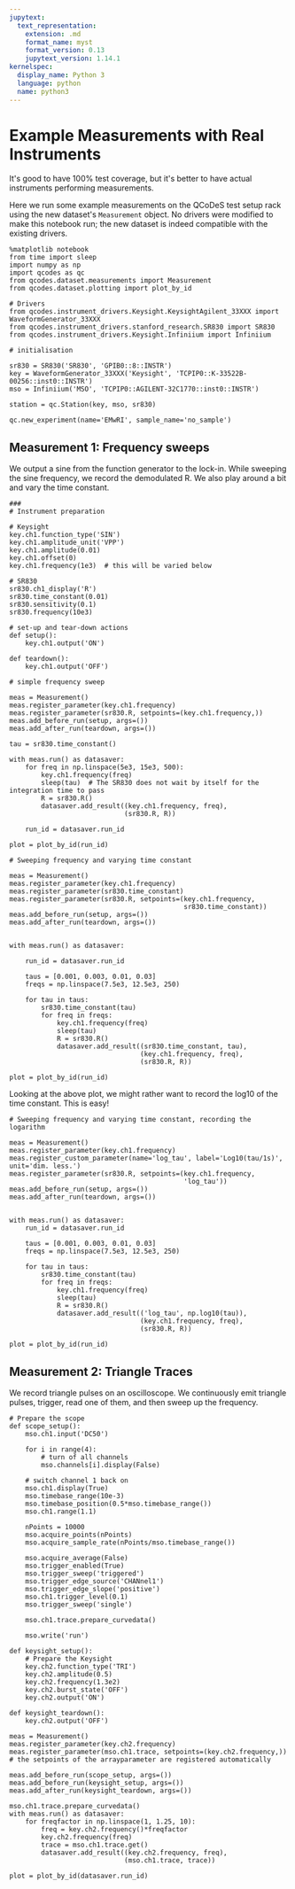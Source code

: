 ```yaml
---
jupytext:
  text_representation:
    extension: .md
    format_name: myst
    format_version: 0.13
    jupytext_version: 1.14.1
kernelspec:
  display_name: Python 3
  language: python
  name: python3
---
```


# Example Measurements with Real Instruments

It's good to have 100% test coverage, but it's better to have actual instruments performing measurements.

Here we run some example measurements on the QCoDeS test setup rack using the new dataset's `Measurement` object. No drivers were modified to make this notebook run; the new dataset is indeed compatible with the existing drivers.

```{code-cell} ipython3
%matplotlib notebook
from time import sleep
import numpy as np
import qcodes as qc
from qcodes.dataset.measurements import Measurement
from qcodes.dataset.plotting import plot_by_id

# Drivers
from qcodes.instrument_drivers.Keysight.KeysightAgilent_33XXX import WaveformGenerator_33XXX
from qcodes.instrument_drivers.stanford_research.SR830 import SR830
from qcodes.instrument_drivers.Keysight.Infiniium import Infiniium
```

```{code-cell} ipython3
# initialisation

sr830 = SR830('SR830', 'GPIB0::8::INSTR')
key = WaveformGenerator_33XXX('Keysight', 'TCPIP0::K-33522B-00256::inst0::INSTR')
mso = Infiniium('MSO', 'TCPIP0::AGILENT-32C1770::inst0::INSTR')

station = qc.Station(key, mso, sr830)

qc.new_experiment(name='EMwRI', sample_name='no_sample')
```

## Measurement 1: Frequency sweeps

We output a sine from the function generator to the lock-in. While sweeping the sine frequency, we record the demodulated R. We also play around a bit and vary the time constant.

```{code-cell} ipython3
###
# Instrument preparation

# Keysight
key.ch1.function_type('SIN')
key.ch1.amplitude_unit('VPP')
key.ch1.amplitude(0.01)
key.ch1.offset(0)
key.ch1.frequency(1e3)  # this will be varied below

# SR830
sr830.ch1_display('R')
sr830.time_constant(0.01)
sr830.sensitivity(0.1)
sr830.frequency(10e3)
```

```{code-cell} ipython3
# set-up and tear-down actions
def setup():
    key.ch1.output('ON')

def teardown():
    key.ch1.output('OFF')

# simple frequency sweep

meas = Measurement()
meas.register_parameter(key.ch1.frequency)
meas.register_parameter(sr830.R, setpoints=(key.ch1.frequency,))
meas.add_before_run(setup, args=())
meas.add_after_run(teardown, args=())

tau = sr830.time_constant()

with meas.run() as datasaver:
    for freq in np.linspace(5e3, 15e3, 500):
        key.ch1.frequency(freq)
        sleep(tau)  # The SR830 does not wait by itself for the integration time to pass
        R = sr830.R()
        datasaver.add_result((key.ch1.frequency, freq),
                             (sr830.R, R))
        
    run_id = datasaver.run_id

plot = plot_by_id(run_id)
```

```{code-cell} ipython3
# Sweeping frequency and varying time constant

meas = Measurement()
meas.register_parameter(key.ch1.frequency)
meas.register_parameter(sr830.time_constant)
meas.register_parameter(sr830.R, setpoints=(key.ch1.frequency,
                                            sr830.time_constant))
meas.add_before_run(setup, args=())
meas.add_after_run(teardown, args=())


with meas.run() as datasaver:
    
    run_id = datasaver.run_id
    
    taus = [0.001, 0.003, 0.01, 0.03]
    freqs = np.linspace(7.5e3, 12.5e3, 250)
    
    for tau in taus:
        sr830.time_constant(tau)
        for freq in freqs:
            key.ch1.frequency(freq)
            sleep(tau)
            R = sr830.R()
            datasaver.add_result((sr830.time_constant, tau),
                                 (key.ch1.frequency, freq),
                                 (sr830.R, R))
            
plot = plot_by_id(run_id)
```

Looking at the above plot, we might rather want to record the log10 of the time constant. This is easy!

```{code-cell} ipython3
# Sweeping frequency and varying time constant, recording the logarithm

meas = Measurement()
meas.register_parameter(key.ch1.frequency)
meas.register_custom_parameter(name='log_tau', label='Log10(tau/1s)', unit='dim. less.')
meas.register_parameter(sr830.R, setpoints=(key.ch1.frequency,
                                            'log_tau'))
meas.add_before_run(setup, args=())
meas.add_after_run(teardown, args=())


with meas.run() as datasaver:
    run_id = datasaver.run_id
    
    taus = [0.001, 0.003, 0.01, 0.03]
    freqs = np.linspace(7.5e3, 12.5e3, 250)
    
    for tau in taus:
        sr830.time_constant(tau)
        for freq in freqs:
            key.ch1.frequency(freq)
            sleep(tau)
            R = sr830.R()
            datasaver.add_result(('log_tau', np.log10(tau)),
                                 (key.ch1.frequency, freq),
                                 (sr830.R, R))
            
plot = plot_by_id(run_id)
```

## Measurement 2: Triangle Traces

We record triangle pulses on an oscilloscope. We continuously emit triangle pulses, trigger, read one of them, and then sweep up the frequency.

```{code-cell} ipython3
# Prepare the scope
def scope_setup():
    mso.ch1.input('DC50')

    for i in range(4):
        # turn of all channels
        mso.channels[i].display(False)

    # switch channel 1 back on
    mso.ch1.display(True)
    mso.timebase_range(10e-3)
    mso.timebase_position(0.5*mso.timebase_range())
    mso.ch1.range(1.1)

    nPoints = 10000
    mso.acquire_points(nPoints)
    mso.acquire_sample_rate(nPoints/mso.timebase_range())

    mso.acquire_average(False)
    mso.trigger_enabled(True)
    mso.trigger_sweep('triggered')
    mso.trigger_edge_source('CHANnel1')
    mso.trigger_edge_slope('positive')
    mso.ch1.trigger_level(0.1)
    mso.trigger_sweep('single')
    
    mso.ch1.trace.prepare_curvedata()
    
    mso.write('run')

def keysight_setup():
    # Prepare the Keysight
    key.ch2.function_type('TRI')
    key.ch2.amplitude(0.5)
    key.ch2.frequency(1.3e2)
    key.ch2.burst_state('OFF')
    key.ch2.output('ON')
    
def keysight_teardown():
    key.ch2.output('OFF')
```

```{code-cell} ipython3
meas = Measurement()
meas.register_parameter(key.ch2.frequency)
meas.register_parameter(mso.ch1.trace, setpoints=(key.ch2.frequency,)) 
# the setpoints of the arrayparameter are registered automatically

meas.add_before_run(scope_setup, args=())
meas.add_before_run(keysight_setup, args=())
meas.add_after_run(keysight_teardown, args=())

mso.ch1.trace.prepare_curvedata()
with meas.run() as datasaver:
    for freqfactor in np.linspace(1, 1.25, 10):
        freq = key.ch2.frequency()*freqfactor
        key.ch2.frequency(freq)
        trace = mso.ch1.trace.get()
        datasaver.add_result((key.ch2.frequency, freq),
                             (mso.ch1.trace, trace))
        
plot = plot_by_id(datasaver.run_id)
```

```{code-cell} ipython3

```
